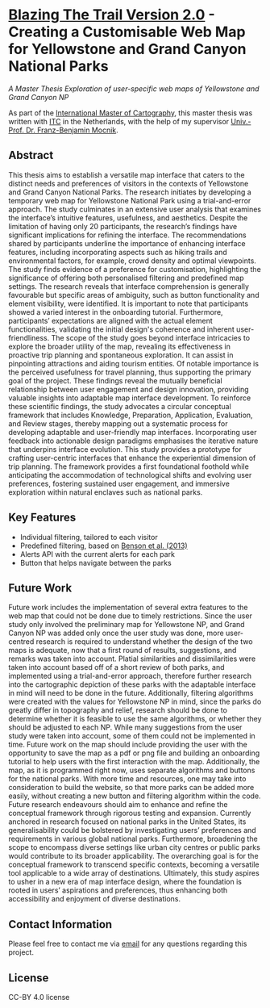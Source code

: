 # [Blazing The Trail Version 2.0](https://blazing-the-trail-vnsshks.vercel.app) - Creating a Customisable Web Map for Yellowstone and Grand Canyon National Parks
_A Master Thesis Exploration of user-specific web maps of Yellowstone and Grand Canyon NP_

As part of the [International Master of Cartography](https://cartographymaster.eu), this master thesis was written with [ITC](https://www.itc.nl) in the Netherlands, with the help of my supervisor [Univ.-Prof. Dr. Franz-Benjamin Mocnik](https://mocnik-science.net). 

## Abstract
This thesis aims to establish a versatile map interface that caters to the distinct needs and preferences of visitors in the contexts of Yellowstone and Grand Canyon National Parks. The research initiates by developing a temporary web map for Yellowstone National Park using a trial-and-error approach. The study culminates in an extensive user analysis that examines the interface’s intuitive features, usefulness, and aesthetics. Despite the limitation of having only 20 participants, the research’s findings have significant implications for refining the interface. The recommendations shared by participants underline the importance of enhancing interface features, including incorporating aspects such as hiking trails and environmental factors, for example, crowd density and optimal viewpoints. The study finds evidence of a preference for customisation, highlighting the significance of offering both personalised filtering and predefined map settings. The research reveals that interface comprehension is generally favourable but specific areas of ambiguity, such as button functionality and element visibility, were identified. It is important to note that participants showed a varied interest in the onboarding tutorial. Furthermore, participants’ expectations are aligned with the actual element functionalities, validating the initial design's coherence and inherent user-friendliness. The scope of the study goes beyond interface intricacies to explore the broader utility of the map, revealing its effectiveness in proactive trip planning and spontaneous exploration. It can assist in pinpointing attractions and aiding tourism entities. Of notable importance is the perceived usefulness for travel planning, thus supporting the primary goal of the project. These findings reveal the mutually beneficial relationship between user engagement and design innovation, providing valuable insights into adaptable map interface development. To reinforce these scientific findings, the study advocates a circular conceptual framework that includes Knowledge, Preparation, Application, Evaluation, and Review stages, thereby mapping out a systematic process for developing adaptable and user-friendly map interfaces. Incorporating user feedback into actionable design paradigms emphasises the iterative nature that underpins interface evolution. This study provides a prototype for crafting user-centric interfaces that enhance the experiential dimension of trip planning. The framework provides a first foundational foothold while anticipating the accommodation of technological shifts and evolving user preferences, fostering sustained user engagement, and immersive exploration within natural enclaves such as national parks.

## Key Features
- Individual filtering, tailored to each visitor
- Predefined filtering, based on [Benson et al. (2013)](https://www.researchgate.net/publication/256101414_Who_Visits_a_National_Park_and_What_do_They_Get_Out_of_It_A_Joint_Visitor_Cluster_Analysis_and_Travel_Cost_Model_for_Yellowstone_National_Park)
- Alerts API with the current alerts for each park
- Button that helps navigate between the parks

## Future Work
Future work includes the implementation of several extra features to the web map that could not be done due to timely restrictions. Since the user study only involved the preliminary map for Yellowstone NP, and Grand Canyon NP was added only once the user study was done, more user-centred research is required to understand whether the design of the two maps is adequate, now that a first round of results, suggestions, and remarks was taken into account. Platial similarities and dissimilarities were taken into account based off of a short review of both parks, and implemented using a trial-and-error approach, therefore further research into the cartographic depiction of these parks with the adaptable interface in mind will need to be done in the future. Additionally, filtering algorithms were created with the values for Yellowstone NP in mind, since the parks do greatly differ in topography and relief, research should be done to determine whether it is feasible to use the same algorithms, or whether they should be adjusted to each NP. While many suggestions from the user study were taken into account, some of them could not be implemented in time. Future work on the map should include providing the user with the opportunity to save the map as a pdf or png file and building an onboarding tutorial to help users with the first interaction with the map. Additionally, the map, as it is programmed right now, uses separate algorithms and buttons for the national parks. With more time and resources, one may take into consideration to build the website, so that more parks can be added more easily, without creating a new button and filtering algorithm within the code. 
Future research endeavours should aim to enhance and refine the conceptual framework through rigorous testing and expansion. Currently anchored in research focused on national parks in the United States, its generalisability could be bolstered by investigating users’ preferences and requirements in various global national parks. Furthermore, broadening the scope to encompass diverse settings like urban city centres or public parks would contribute to its broader applicability. The overarching goal is for the conceptual framework to transcend specific contexts, becoming a versatile tool applicable to a wide array of destinations. Ultimately, this study aspires to usher in a new era of map interface design, where the foundation is rooted in users’ aspirations and preferences, thus enhancing both accessibility and enjoyment of diverse destinations. 


## Contact Information
Please feel free to contact me via [email](vahenkes@gmail.com) for any questions regarding this project. 

## License
CC-BY 4.0 license
